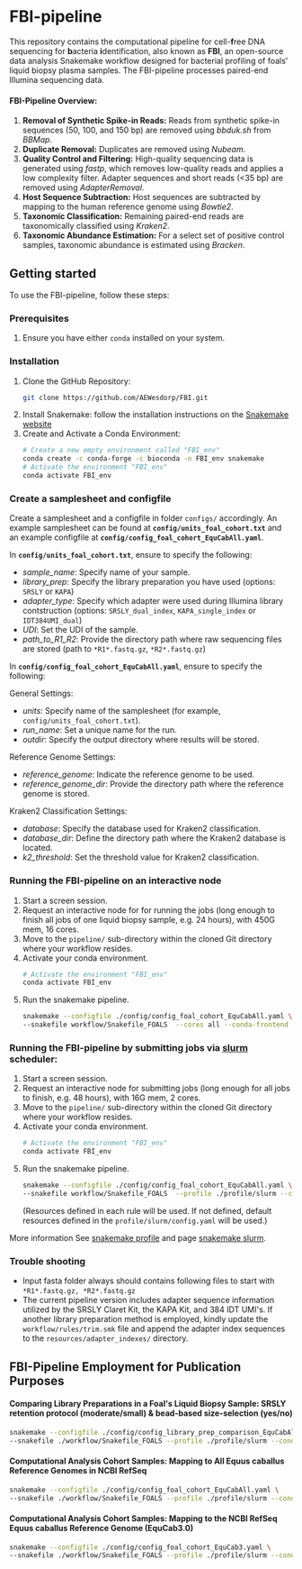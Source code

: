 # FBI-pipeline
This repository contains the computational pipeline for cell-**f**ree DNA sequencing for **b**acteria **i**dentification, also known as **FBI**, an open-source data analysis Snakemake workflow designed for bacterial profiling of foals' liquid biopsy plasma samples. The FBI-pipeline processes paired-end Illumina sequencing data.

#### FBI-Pipeline Overview:
1. **Removal of Synthetic Spike-in Reads:** Reads from synthetic spike-in sequences (50, 100, and 150 bp) are removed using *bbduk.sh* from *BBMap*.
2. **Duplicate Removal:** Duplicates are removed using *Nubeam*.
3. **Quality Control and Filtering:** High-quality sequencing data is generated using *fastp*, which removes low-quality reads and applies a low complexity filter. Adapter sequences and short reads (<35 bp) are removed using *AdapterRemoval*.
4. **Host Sequence Subtraction:** Host sequences are subtracted by mapping to the human reference genome using *Bowtie2*.
5. **Taxonomic Classification:** Remaining paired-end reads are taxonomically classified using *Kraken2*.
6. **Taxonomic Abundance Estimation:** For a select set of positive control samples, taxonomic abundance is estimated using *Bracken*.

## Getting started
To use the FBI-pipeline, follow these steps: 

### Prerequisites
1. Ensure you have either `conda` installed on your system.

### Installation
1. Clone the GitHub Repository:
    ```bash
    git clone https://github.com/AEWesdorp/FBI.git
    ```
2. Install Snakemake:
   follow the installation instructions on the [Snakemake website](https://snakemake.readthedocs.io/en/stable/getting_started/installation.html)
3. Create and Activate a Conda Environment:
    ```bash
    # Create a new empty environment called "FBI_env"
    conda create -c conda-forge -c bioconda -n FBI_env snakemake
    # Activate the environment "FBI_env"
    conda activate FBI_env
    ```

### Create a samplesheet and configfile 
Create a samplesheet and a configfile in folder `configs/` accordingly. 
An example samplesheet can be found at **`config/units_foal_cohort.txt`** and an example configfile at **`config/config_foal_cohort_EquCabAll.yaml`**. 

In **`config/units_foal_cohort.txt`**, ensure to specify the following: 
- *sample_name*: Specify name of your sample.
- *library_prep*: Specify the library preparation you have used (options: `SRSLY` or `KAPA`)
- *adapter_type*: Specify which adapter were used during Illumina library contstruction (options: `SRSLY_dual_index`, `KAPA_single_index` or `IDT384UMI_dual`)
- *UDI*: Set the UDI of the sample.
- *path_to_R1_R2*: Provide the directory path where raw sequencing files are stored (path to `*R1*.fastq.gz`, `*R2*.fastq.gz`) 
  
In **`config/config_foal_cohort_EquCabAll.yaml`**, ensure to specify the following:

General Settings:
- *units*: Specify name of the samplesheet (for example, `config/units_foal_cohort.txt`). 
- *run_name*: Set a unique name for the run.
- *outdir*: Specify the output directory where results will be stored.

Reference Genome Settings:
- *reference_genome*: Indicate the reference genome to be used.
- *reference_genome_dir*: Provide the directory path where the reference genome is stored.

Kraken2 Classification Settings:
- *database*: Specify the database used for Kraken2 classification.
- *database_dir*: Define the directory path where the Kraken2 database is located.
- *k2_threshold*: Set the threshold value for Kraken2 classification.

### Running the FBI-pipeline on an interactive node
1. Start a screen session. 
2. Request an interactive node for for running the jobs (long enough to finish all jobs of one liquid biopsy sample, e.g. 24 hours), with 450G mem, 16 cores. 
3. Move to the `pipeline/` sub-directory within the cloned Git directory where your workflow resides.
4. Activate your conda environment.
      ```bash
    # Activate the environment "FBI_env"
    conda activate FBI_env
    ```
5. Run the snakemake pipeline.
   ```bash
   snakemake --configfile ./config/config_foal_cohort_EquCabAll.yaml \
   --snakefile workflow/Snakefile_FOALS  --cores all --conda-frontend conda --use-conda
   ```

### Running the FBI-pipeline by submitting jobs via [slurm](https://slurm.schedmd.com/documentation.html) scheduler:
1. Start a screen session. 
2. Request an interactive node for submitting jobs (long enough for all jobs to finish, e.g. 48 hours), with 16G mem, 2 cores.
3. Move to the `pipeline/` sub-directory within the cloned Git directory where your workflow resides.
4. Activate your conda environment.
    ```bash
    # Activate the environment "FBI_env"
    conda activate FBI_env
    ```
5. Run the snakemake pipeline.
   ```bash
   snakemake --configfile ./config/config_foal_cohort_EquCabAll.yaml \
   --snakefile workflow/Snakefile_FOALS  --profile ./profile/slurm --conda-frontend conda --use-conda
   ```
   (Resources defined in each rule will be used. If not defined, default resources defined in the `profile/slurm/config.yaml` will be used.)

More information See [snakemake profile](https://snakemake.readthedocs.io/en/stable/executing/cli.html#profiles) and page [snakemake slurm](https://snakemake.readthedocs.io/en/stable/executing/cluster.html#executing-on-slurm-clusters). 

### Trouble shooting
- Input fasta folder always should contains following files to start with `*R1*.fastq.gz, *R2*.fastq.gz`
- The current pipeline version includes adapter sequence information utilized by the SRSLY Claret Kit, the KAPA Kit, and 384 IDT UMI's. If another library preparation method is employed, kindly update the `workflow/rules/trim.smk` file and append the adapter index sequences to the `resources/adapter_indexes/` directory.

## FBI-Pipeline Employment for Publication Purposes 
#### Comparing Library Preparations in a Foal's Liquid Biopsy Sample: SRSLY retention protocol (moderate/small) & bead-based size-selection (yes/no)

```bash
snakemake --configfile ./config/config_library_prep_comparison_EquCabAll.yaml \
--snakefile ./workflow/Snakefile_FOALS --profile ./profile/slurm --conda-frontend conda --use-conda
```

#### Computational Analysis Cohort Samples: Mapping to All Equus caballus Reference Genomes in NCBI RefSeq

```bash
snakemake --configfile ./config/config_foal_cohort_EquCabAll.yaml \
--snakefile ./workflow/Snakefile_FOALS --profile ./profile/slurm --conda-frontend conda --use-conda
```

#### Computational Analysis Cohort Samples: Mapping to the NCBI RefSeq Equus caballus Reference Genome (EquCab3.0)
```bash
snakemake --configfile ./config/config_foal_cohort_EquCab3.yaml \
--snakefile ./workflow/Snakefile_FOALS --profile ./profile/slurm --conda-frontend conda --use-conda --until h_kraken2
```
